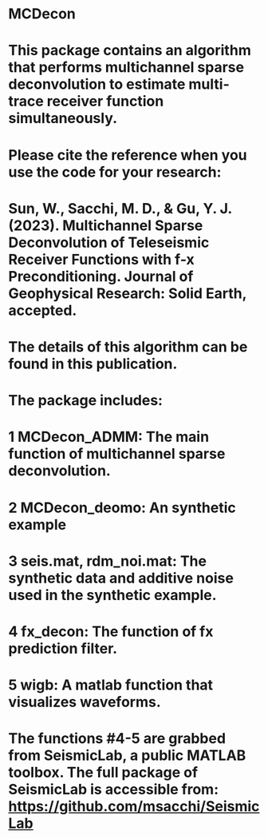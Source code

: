 # MCDecon
# This package contains an algorithm that performs multichannel sparse deconvolution to estimate multi-trace receiver function simultaneously.

# Please cite the reference when you use the code for your research:
# Sun, W., Sacchi, M. D., & Gu, Y. J. (2023). Multichannel Sparse Deconvolution of Teleseismic Receiver Functions with f-x Preconditioning. Journal of Geophysical Research: Solid Earth, accepted.

# The details of this algorithm can be found in this publication.

# The package includes:
# 1 MCDecon_ADMM: The main function of multichannel sparse deconvolution.
# 2 MCDecon_deomo: An synthetic example
# 3 seis.mat, rdm_noi.mat: The synthetic data and additive noise used in the synthetic example.
# 4 fx_decon: The function of fx prediction filter.
# 5 wigb: A matlab function that visualizes waveforms.
# The functions #4-5 are grabbed from SeismicLab, a public MATLAB toolbox. The full package of SeismicLab is accessible from: https://github.com/msacchi/SeismicLab
